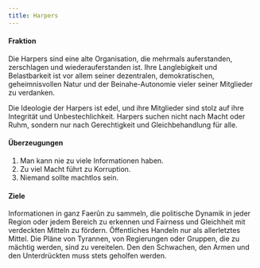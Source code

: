 ```yaml
---
title: Harpers
---
```

#### Fraktion

Die Harpers sind eine alte Organisation, die mehrmals auferstanden, zerschlagen und wiederauferstanden ist.
Ihre Langlebigkeit und Belastbarkeit ist vor allem seiner dezentralen, demokratischen, geheimnisvollen Natur und der Beinahe-Autonomie vieler seiner Mitglieder zu verdanken.

Die Ideologie der Harpers ist edel, und ihre Mitglieder sind stolz auf ihre Integrität und Unbestechlichkeit. Harpers suchen nicht nach Macht oder Ruhm, sondern nur nach Gerechtigkeit und Gleichbehandlung für alle.

#### Überzeugungen

1. Man kann nie zu viele Informationen haben.
2. Zu viel Macht führt zu Korruption.
3. Niemand sollte machtlos sein.

#### Ziele

Informationen in ganz Faerûn zu sammeln, die politische Dynamik in jeder Region oder jedem Bereich zu erkennen und Fairness und Gleichheit mit verdeckten Mitteln zu fördern. Öffentliches Handeln nur als allerletztes Mittel. Die Pläne von Tyrannen, von Regierungen oder Gruppen, die zu mächtig werden, sind zu vereitelen. Den den Schwachen, den Armen und den Unterdrückten muss stets geholfen werden.